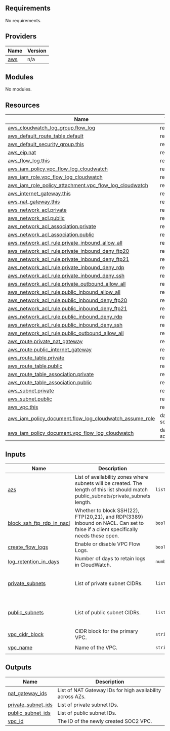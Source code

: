 <!-- BEGIN_TF_DOCS -->
## Requirements

No requirements.

## Providers

| Name | Version |
|------|---------|
| <a name="provider_aws"></a> [aws](#provider\_aws) | n/a |

## Modules

No modules.

## Resources

| Name | Type |
|------|------|
| [aws_cloudwatch_log_group.flow_log](https://registry.terraform.io/providers/hashicorp/aws/latest/docs/resources/cloudwatch_log_group) | resource |
| [aws_default_route_table.default](https://registry.terraform.io/providers/hashicorp/aws/latest/docs/resources/default_route_table) | resource |
| [aws_default_security_group.this](https://registry.terraform.io/providers/hashicorp/aws/latest/docs/resources/default_security_group) | resource |
| [aws_eip.nat](https://registry.terraform.io/providers/hashicorp/aws/latest/docs/resources/eip) | resource |
| [aws_flow_log.this](https://registry.terraform.io/providers/hashicorp/aws/latest/docs/resources/flow_log) | resource |
| [aws_iam_policy.vpc_flow_log_cloudwatch](https://registry.terraform.io/providers/hashicorp/aws/latest/docs/resources/iam_policy) | resource |
| [aws_iam_role.vpc_flow_log_cloudwatch](https://registry.terraform.io/providers/hashicorp/aws/latest/docs/resources/iam_role) | resource |
| [aws_iam_role_policy_attachment.vpc_flow_log_cloudwatch](https://registry.terraform.io/providers/hashicorp/aws/latest/docs/resources/iam_role_policy_attachment) | resource |
| [aws_internet_gateway.this](https://registry.terraform.io/providers/hashicorp/aws/latest/docs/resources/internet_gateway) | resource |
| [aws_nat_gateway.this](https://registry.terraform.io/providers/hashicorp/aws/latest/docs/resources/nat_gateway) | resource |
| [aws_network_acl.private](https://registry.terraform.io/providers/hashicorp/aws/latest/docs/resources/network_acl) | resource |
| [aws_network_acl.public](https://registry.terraform.io/providers/hashicorp/aws/latest/docs/resources/network_acl) | resource |
| [aws_network_acl_association.private](https://registry.terraform.io/providers/hashicorp/aws/latest/docs/resources/network_acl_association) | resource |
| [aws_network_acl_association.public](https://registry.terraform.io/providers/hashicorp/aws/latest/docs/resources/network_acl_association) | resource |
| [aws_network_acl_rule.private_inbound_allow_all](https://registry.terraform.io/providers/hashicorp/aws/latest/docs/resources/network_acl_rule) | resource |
| [aws_network_acl_rule.private_inbound_deny_ftp20](https://registry.terraform.io/providers/hashicorp/aws/latest/docs/resources/network_acl_rule) | resource |
| [aws_network_acl_rule.private_inbound_deny_ftp21](https://registry.terraform.io/providers/hashicorp/aws/latest/docs/resources/network_acl_rule) | resource |
| [aws_network_acl_rule.private_inbound_deny_rdp](https://registry.terraform.io/providers/hashicorp/aws/latest/docs/resources/network_acl_rule) | resource |
| [aws_network_acl_rule.private_inbound_deny_ssh](https://registry.terraform.io/providers/hashicorp/aws/latest/docs/resources/network_acl_rule) | resource |
| [aws_network_acl_rule.private_outbound_allow_all](https://registry.terraform.io/providers/hashicorp/aws/latest/docs/resources/network_acl_rule) | resource |
| [aws_network_acl_rule.public_inbound_allow_all](https://registry.terraform.io/providers/hashicorp/aws/latest/docs/resources/network_acl_rule) | resource |
| [aws_network_acl_rule.public_inbound_deny_ftp20](https://registry.terraform.io/providers/hashicorp/aws/latest/docs/resources/network_acl_rule) | resource |
| [aws_network_acl_rule.public_inbound_deny_ftp21](https://registry.terraform.io/providers/hashicorp/aws/latest/docs/resources/network_acl_rule) | resource |
| [aws_network_acl_rule.public_inbound_deny_rdp](https://registry.terraform.io/providers/hashicorp/aws/latest/docs/resources/network_acl_rule) | resource |
| [aws_network_acl_rule.public_inbound_deny_ssh](https://registry.terraform.io/providers/hashicorp/aws/latest/docs/resources/network_acl_rule) | resource |
| [aws_network_acl_rule.public_outbound_allow_all](https://registry.terraform.io/providers/hashicorp/aws/latest/docs/resources/network_acl_rule) | resource |
| [aws_route.private_nat_gateway](https://registry.terraform.io/providers/hashicorp/aws/latest/docs/resources/route) | resource |
| [aws_route.public_internet_gateway](https://registry.terraform.io/providers/hashicorp/aws/latest/docs/resources/route) | resource |
| [aws_route_table.private](https://registry.terraform.io/providers/hashicorp/aws/latest/docs/resources/route_table) | resource |
| [aws_route_table.public](https://registry.terraform.io/providers/hashicorp/aws/latest/docs/resources/route_table) | resource |
| [aws_route_table_association.private](https://registry.terraform.io/providers/hashicorp/aws/latest/docs/resources/route_table_association) | resource |
| [aws_route_table_association.public](https://registry.terraform.io/providers/hashicorp/aws/latest/docs/resources/route_table_association) | resource |
| [aws_subnet.private](https://registry.terraform.io/providers/hashicorp/aws/latest/docs/resources/subnet) | resource |
| [aws_subnet.public](https://registry.terraform.io/providers/hashicorp/aws/latest/docs/resources/subnet) | resource |
| [aws_vpc.this](https://registry.terraform.io/providers/hashicorp/aws/latest/docs/resources/vpc) | resource |
| [aws_iam_policy_document.flow_log_cloudwatch_assume_role](https://registry.terraform.io/providers/hashicorp/aws/latest/docs/data-sources/iam_policy_document) | data source |
| [aws_iam_policy_document.vpc_flow_log_cloudwatch](https://registry.terraform.io/providers/hashicorp/aws/latest/docs/data-sources/iam_policy_document) | data source |

## Inputs

| Name | Description | Type | Default | Required |
|------|-------------|------|---------|:--------:|
| <a name="input_azs"></a> [azs](#input\_azs) | List of availability zones where subnets will be created. The length of this list should match public\_subnets/private\_subnets length. | `list(string)` | <pre>[<br/>  "us-east-1a",<br/>  "us-east-1b"<br/>]</pre> | no |
| <a name="input_block_ssh_ftp_rdp_in_nacl"></a> [block\_ssh\_ftp\_rdp\_in\_nacl](#input\_block\_ssh\_ftp\_rdp\_in\_nacl) | Whether to block SSH(22), FTP(20,21), and RDP(3389) inbound on NACL. Can set to false if a client specifically needs these open. | `bool` | `true` | no |
| <a name="input_create_flow_logs"></a> [create\_flow\_logs](#input\_create\_flow\_logs) | Enable or disable VPC Flow Logs. | `bool` | `true` | no |
| <a name="input_log_retention_in_days"></a> [log\_retention\_in\_days](#input\_log\_retention\_in\_days) | Number of days to retain logs in CloudWatch. | `number` | `90` | no |
| <a name="input_private_subnets"></a> [private\_subnets](#input\_private\_subnets) | List of private subnet CIDRs. | `list(string)` | <pre>[<br/>  "10.0.2.0/24",<br/>  "10.0.4.0/24"<br/>]</pre> | no |
| <a name="input_public_subnets"></a> [public\_subnets](#input\_public\_subnets) | List of public subnet CIDRs. | `list(string)` | <pre>[<br/>  "10.0.1.0/24",<br/>  "10.0.3.0/24"<br/>]</pre> | no |
| <a name="input_vpc_cidr_block"></a> [vpc\_cidr\_block](#input\_vpc\_cidr\_block) | CIDR block for the primary VPC. | `string` | `"10.0.0.0/16"` | no |
| <a name="input_vpc_name"></a> [vpc\_name](#input\_vpc\_name) | Name of the VPC. | `string` | `"permify-soc2-vpc"` | no |

## Outputs

| Name | Description |
|------|-------------|
| <a name="output_nat_gateway_ids"></a> [nat\_gateway\_ids](#output\_nat\_gateway\_ids) | List of NAT Gateway IDs for high availability across AZs. |
| <a name="output_private_subnet_ids"></a> [private\_subnet\_ids](#output\_private\_subnet\_ids) | List of private subnet IDs. |
| <a name="output_public_subnet_ids"></a> [public\_subnet\_ids](#output\_public\_subnet\_ids) | List of public subnet IDs. |
| <a name="output_vpc_id"></a> [vpc\_id](#output\_vpc\_id) | The ID of the newly created SOC2 VPC. |
<!-- END_TF_DOCS -->